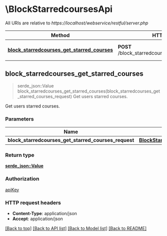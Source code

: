 # \BlockStarredcoursesApi

All URIs are relative to *https://localhost/webservice/restful/server.php*

Method | HTTP request | Description
------------- | ------------- | -------------
[**block_starredcourses_get_starred_courses**](BlockStarredcoursesApi.md#block_starredcourses_get_starred_courses) | **POST** /block_starredcourses_get_starred_courses | Get users starred courses.



## block_starredcourses_get_starred_courses

> serde_json::Value block_starredcourses_get_starred_courses(block_starredcourses_get_starred_courses_request)
Get users starred courses.

Get users starred courses.

### Parameters


Name | Type | Description  | Required | Notes
------------- | ------------- | ------------- | ------------- | -------------
**block_starredcourses_get_starred_courses_request** | [**BlockStarredcoursesGetStarredCoursesRequest**](BlockStarredcoursesGetStarredCoursesRequest.md) |  | [required] |

### Return type

[**serde_json::Value**](serde_json::Value.md)

### Authorization

[apiKey](../README.md#apiKey)

### HTTP request headers

- **Content-Type**: application/json
- **Accept**: application/json

[[Back to top]](#) [[Back to API list]](../README.md#documentation-for-api-endpoints) [[Back to Model list]](../README.md#documentation-for-models) [[Back to README]](../README.md)

